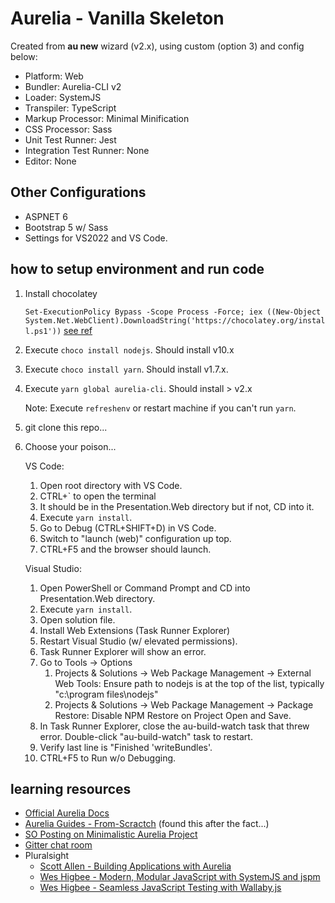 # Aurelia - Vanilla Skeleton
Created from **au new** wizard (v2.x), using custom (option 3) and config below:
- Platform: Web
- Bundler: Aurelia-CLI v2
- Loader: SystemJS
- Transpiler: TypeScript
- Markup Processor: Minimal Minification
- CSS Processor: Sass
- Unit Test Runner: Jest
- Integration Test Runner: None
- Editor: None

## Other Configurations
- ASPNET 6
- Bootstrap 5 w/ Sass
- Settings for VS2022 and VS Code.

## how to setup environment and run code
1. Install chocolatey

    `
Set-ExecutionPolicy Bypass -Scope Process -Force; iex ((New-Object System.Net.WebClient).DownloadString('https://chocolatey.org/install.ps1'))
`
[see ref](https://chocolatey.org/install)

2. Execute `choco install nodejs`. Should install v10.x

3. Execute `choco install yarn`. Should install v1.7.x.

4. Execute `yarn global aurelia-cli`. Should install > v2.x

    Note: Execute `refreshenv` or restart machine if you can't run `yarn`.

5. git clone this repo...

6. Choose your poison...

    VS Code:
    1. Open root directory with VS Code.
    2. CTRL+` to open the terminal
    3. It should be in the Presentation.Web directory but if not, CD into it.
    4. Execute `yarn install`.
    5. Go to Debug (CTRL+SHIFT+D) in VS Code.
    6. Switch to "launch (web)" configuration up top.
    7. CTRL+F5 and the browser should launch.

    Visual Studio:
    1. Open PowerShell or Command Prompt and CD into Presentation.Web directory.
    2. Execute `yarn install`.
    3. Open solution file.
    4. Install Web Extensions (Task Runner Explorer)
    5. Restart Visual Studio (w/ elevated permissions).
    6. Task Runner Explorer will show an error.   
    7. Go to Tools -> Options
        1. Projects & Solutions -> Web Package Management -> External Web Tools: Ensure path to nodejs is at the top of the list, typically "c:\program files\nodejs\" 
        2.  Projects & Solutions -> Web Package Management -> Package Restore: Disable NPM Restore on Project Open and Save.
    8. In Task Runner Explorer, close the au-build-watch task that threw error. Double-click "au-build-watch" task to restart.
    9. Verify last line is "Finished 'writeBundles'.
    10. CTRL+F5 to Run w/o Debugging.


## learning resources
- [Official Aurelia Docs](http://aurelia.io/docs.html)
- [Aurelia Guides - From-Scractch](https://github.com/aurelia-guides/aurelia-guides.md-articles/blob/master/Building-Skeleton-Navigation-From-Scratch.md) (found this after the fact...)
- [SO Posting on Minimalistic Aurelia Project](http://stackoverflow.com/a/32081822/1240322)
- [Gitter chat room](https://gitter.im/Aurelia/Discuss)
- Pluralsight
	- [Scott Allen - Building Applications with Aurelia](https://app.pluralsight.com/library/courses/building-applications-aurelia/table-of-contents)
	- [Wes Higbee - Modern, Modular JavaScript with SystemJS and jspm](http://app.pluralsight.com/courses/javascript-systemjs-jspm)
	- [Wes Higbee - Seamless JavaScript Testing with Wallaby.js](http://app.pluralsight.com/courses/javascript-testing-wallaby-js)
